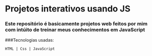 # Projetos interativos usando JS

### Este repositório é basicamente projetos web feitos por mim com intúito de treinar meus conhecimentos em JavaScript

###Tecnologias usadas:
```
HTML | Css | JavaScript
```
